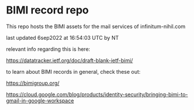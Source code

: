 # BIMI record repo

This repo hosts the BIMI assets for the mail services of infinitum-nihil.com

last updated 6sep2022 at 16:54:03 UTC by NT

relevant info regarding this is here:

https://datatracker.ietf.org/doc/draft-blank-ietf-bimi/

to learn about BIMI records in general, check these out:

https://bimigroup.org/

https://cloud.google.com/blog/products/identity-security/bringing-bimi-to-gmail-in-google-workspace

